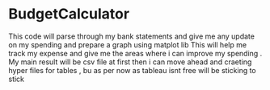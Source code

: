# BudgetCalculator

This code will parse through my bank statements and give me any update on my spending and prepare a graph using matplot lib 
This will help me track my expense and give me the areas where i can improve my spending . 
My main result will be csv file at first then i can move ahead and craeting hyper files for tables , bu as per now as tableau isnt free will be sticking to stick 
